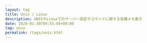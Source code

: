 ```yaml
---
layout: tag
title: Unix / Linux
description: UNIXやLinuxでのサーバー設定やコマンドに関する各種メモ書き
date: 2020-01-30T09:55:04+09:00
tag: unix
permalink: /tags/unix.html
---
```

